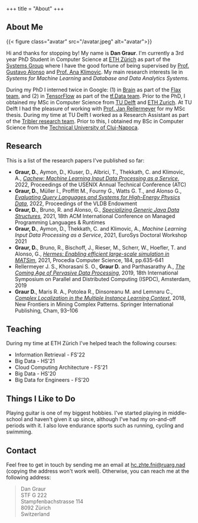 +++
title = "About"
+++

## About Me 

{{< figure class="avatar" src="/avatar.jpeg" alt="avatar">}}

Hi and thanks for stopping by! My name is **Dan Graur**. I'm currently a 3rd year PhD Student in Computer Science at [ETH Zürich](https://ethz.ch/en.html) as part of the [Systems Group](https://systems.ethz.ch/) where I have the good fortune of being supervised by [Prof. Gustavo Alonso](https://people.inf.ethz.ch/alonso/) and [Prof. Ana Klimovic](https://anakli.inf.ethz.ch/). My main research interests lie in *Systems for Machine Learning* and *Database and Data Analytics Systems*.


During my PhD I interned twice in Google: (1) in [Brain](https://research.google/teams/brain/) as part of the [Flax team](https://github.com/google/flax), and (2) in [TensorFlow](https://www.tensorflow.org/) as part of the [tf.Data team](https://www.tensorflow.org/guide/data). Prior to the PhD, I obtained my MSc in Computer Science from [TU Delft](https://www.tudelft.nl/en/) and [ETH Zurich](https://ethz.ch/en.html). At TU Delft I had the pleasure of working with [Prof. Jan Rellermeyer](https://www.tudelft.nl/ewi/over-de-faculteit/afdelingen/software-technology/distributed-systems/people/jan-rellermeyer) for my MSc thesis. During my time at TU Delft I worked as a Research Assistant as part of the [Tribler research team](https://github.com/Tribler/tribler). Prior to this, I obtained my BSc in Computer Science from the [Technical University of Cluj-Napoca](https://www.utcluj.ro/en/). 

## Research

This is a list of the research papers I've published so far:

* **Graur, D.**, Aymon, D., Kluser, D., Albrici, T., Thekkath, C. and Klimovic, A., *[Cachew: Machine Learning Input Data Processing as a Service](https://www.usenix.org/conference/atc22/presentation/graur)*, 2022, Proceedings of the USENIX Annual Technical Conference (ATC)
* **Graur, D.**, Müller I., Proffitt M., Fourny G., Watts G. T., and Alonso G., *[Evaluating Query Languages and Systems for High-Energy Physics Data](https://arxiv.org/pdf/2104.12615.pdf)*, 2022, Proceedings of the VLDB Endowment
* **Graur, D.**, Bruno, R. and Alonso, G., *[Specializing Generic Java Data Structures](https://dl.acm.org/doi/10.1145/3475738.3480718)*, 2021, 18th ACM International Conference on Managed Programming Languages & Runtimes
* **Graur, D.**, Aymon, D., Thekkath, C. and Klimovic, A., *Machine Learning Input Data Processing as a Service*, 2021, EuroSys Doctoral Workshop 2021
* **Graur, D.**, Bruno, R., Bischoff, J., Rieser, M., Scherr, W., Hoefler, T. and Alonso, G., *[Hermes: Enabling efficient large-scale simulation in MATSim](https://www.sciencedirect.com/science/article/pii/S1877050921007158)*, 2021, Procedia Computer Science, 184, pp.635-641
* Rellermeyer J. S., Khorasani S. O., **Graur D.** and Parthasarathy A., *[The Coming Age of Pervasive Data Processing](https://ieeexplore.ieee.org/abstract/document/8790842)*, 2019, 18th International Symposium on Parallel and Distributed Computing (ISPDC), Amsterdam, 2019
* **Graur D.**, Maris R. A., Potolea R., Dinsoreanu M. and Lemnaru C., *[Complex Localization in the Multiple Instance Learning Context](https://link.springer.com/chapter/10.1007/978-3-319-78680-3_7)*, 2018, New Frontiers in Mining Complex Patterns. Springer International Publishing, Cham, 93–106

## Teaching

During my time at ETH Zürich I've helped teach the following courses:

* Information Retrieval - FS'22
* Big Data - HS'21
* Cloud Computing Architecture - FS'21
* Big Data - HS'20
* Big Data for Engineers - FS'20

## Things I Like to Do

Playing guitar is one of my biggest hobbies. I've started playing in middle-school and haven't given it up since, although I've had my on-and-off periods with it. I also love endurance sports such as running, cycling and swimming.

## Contact 

Feel free to get in touch by sending me an email at <span class="baddirection">hc.zhte.fni@ruarg.nad</span> (copying the address won't work well). Otherwise, you can reach me at the following address:

> Dan Graur  
> STF G 222  
> Stampfenbachstrasse 114  
> 8092 Zürich  
> Switzerland